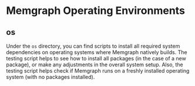 # Memgraph Operating Environments

## os

Under the `os` directory, you can find scripts to install all required system
dependencies on operating systems where Memgraph natively builds. The testing
script helps to see how to install all packages (in the case of a new package),
or make any adjustments in the overall system setup. Also, the testing script
helps check if Memgraph runs on a freshly installed operating system (with no
packages installed).
